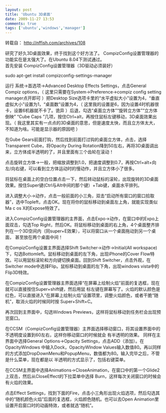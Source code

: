 ```yaml
---
layout: post
title: 'Ubuntu 3D桌面'
date: 2009-11-27 13:53
comments: true
tags: ['ubuntu','windows','manager']
---
```


转载自： [ http://nffish.com/archives/108 ](http://nffish.com/archives/108)

研究了好久3D桌面效果，终于找到这个好方法了。  CompizConfig设置管理器的功能实在是太强大了。在Ubuntu 8.04下测试通过。  
首先安装  CompizConfig设置管理器（3D驱动必须装好）

sudo apt-get install compizconfig-settings-manager

运行 系统->首选项->Advanced Desktop Effects Settings，点击General Compiz options，（
这里只需要在System->Preference->compiz config setting manager点开即可  ）把Desktop
Size选项卡里的“水平虚拟大小”设置为4，“垂直虚拟大小”设置为1，“桌面数”设置为4，（
这里我的设置是6，因为设置4时机器很卡，设置6机器就不卡了。诡异  ）后退，勾选“桌面立方体”“旋转立方体”“立方体倒映” “Cube Caps
”几项，按住Ctrl+alt，再按住鼠标左键移动，3D桌面效果出现。（
我这里其实有一点点的3D桌面的意思，但是速度太快，而且立方体太大，不知道为啥。可能是显示器的原因吧  ）

在Gube Gears前面打钩，然后找到前面打过钩的桌面立方体，点击，选择Transparent Cube，将Opacity During
Rotation降到50左右，再将3D桌面调出来，立方体成半透明的了，并且里面有三个齿轮在滚动！

点击旋转立方体->一般，把缩放调整到1.0，把速度调整到0.7，再按Ctrl+alt+向左/向右键，可以看到立方体运动时的慢动作，并且立方体小了很多。

将鼠标在桌面上的空白位置点击一下，然后转动鼠标的滚轮，出现旋转的3D桌面效果。按住Super键(Ctrl与Alt中间的那个键）+Tab键，桌面水平排列。

进入调整大小->动作，点击一般前面的小三角，双击“启动所有窗口的窗口拾取器”，选中Topleft，点击OK。现在将你的鼠标移动到桌面左上角，就能实现类似Ma
c os X的Expose特效了。

进入CompizConfig设置管理器的主界面，点击Expo->动作，在窗口中的Expo上面双击，勾选Top
Right，然后OK。将鼠标移动到桌面的右上角，4个桌面整齐排列在一个3D空间内（同super+E效果），可以将窗口从一个桌面拖动到另一个桌面，
甚至放在两个桌面中间！

在CompizConfig设置主界面选择Shift Switcher->动作->Initial(All
workspace)下，勾选Bottomleft。鼠标移动到桌面的左下角，出现iPhone的Cover
Flow特效。可以用鼠标滚轮和方向键切换桌面。回到Shift Switcher，点击外观，在Switcher
mode中选择Flip。鼠标移动到桌面的左下角，出现windows vista中的Flip3D特效。

在CompizConfig设置管理器主界面选择“在屏幕上绘制火焰”前面的复选框，现在就可以直接按住Super+shift键，然后用鼠
标左键在屏幕写了。火焰的默认颜色是红色，可以直接进入“在屏幕上绘制火焰”设置项里，调整火焰颜色，或者干脆“随机”，取消火焰的时候同时按
Super+Shift+C。

再次回到主界面中，勾选Windows Previews，这样将鼠标移动到任务栏会出现预览窗口。

在CCSM（CompizConfig设置管理器）主界面选择移动窗口，将其设置界面中的不透明度设置到60左右，这样你移动窗口的时候就会 有半透明的效果。
同样在主界面中选择General Options->Opacity Settings，点击ADD（添加）。在OpacityWindows
中输入Dock，OpacityWIndow
Values输入数值80。再以同样的方式添加DropDownMenu和PopupMenu，数值都为80。输入完毕之后，不管是什么菜单，现在都是以
半透明的方式显示了，包括右键菜单。

在CCSM主界面中选择Animations->CloseAnimation，在窗口中的第一个Glide2上双击，然后从CloseEffect的下拉菜单中选择
Burn，这样每次关闭窗口的时候会有火焰的效果。

点击Effect Settings，找到下面的Fire，点击小三角形出现火焰选项，然后勾选其中的“随机颜色火焰”后面的复选框，火焰颜色随机。也可以去Open
Animation里设置开启窗口时的动画特效，或者就选“随机”。

